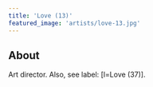 ```yaml
---
title: 'Love (13)'
featured_image: 'artists/love-13.jpg'
---
```


## About

Art director. 
Also, see label: [l=Love (37)].
